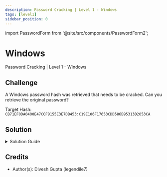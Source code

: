 ```yaml
---
description: Password Cracking | Level 1 - Windows
tags: [level1]
sidebar_position: 0
---
```


import PasswordForm from '@site/src/components/PasswordForm2';

# Windows
Password Cracking | Level 1 - Windows
## Challenge
A Windows password hash was retrieved that needs to be cracked. Can you retrieve the original password?

Target Hash: `CB71EF0DA0400E47CCF9155E3E7DB453:C19E106F17653CDD586B95313D2053CA`

<PasswordForm hash="166e8d0e8480ce0f969e1558286a6060c51e35ebc1a960092f492c46a52dac1db85dcb5f0df3efe82a2dcef3145ae28cf47b7be1bdf90b1f4b83fe05f60dd86d" algorithm="sha512" />

## Solution
<details>
  <summary>Solution Guide</summary>
  
  <h2>Video Guide</h2>
  Timestamp: 13:53-17:30
  <iframe width="560" height="315" src="https://www.youtube.com/embed/4lNpxP-zJsY?si=rFx-VwkmSan1SsQ0&start=833" title="YouTube video player" frameborder="0" allow="accelerometer; autoplay; clipboard-write; encrypted-media; gyroscope; picture-in-picture; web-share; fullscreen" allowfullscreen></iframe>

  ---

  This is a unique kind of password cracking challenge as it is a Windows password and a format that you've probably not seen before. Windows passwords are designed to be resistant to bruteforce attacks and so we'll have to use a new technique known as a **Rainbow Tables Attack**. 

  <h2>What are Rainbow Tables?</h2>
  Rainbow Tables are precomputed tables used to reverse cryptographic hash functions, primarily to crack password hashes. Rather than attempting to brute-force each possible password hash individually at the time of the attack, rainbow tables contain a huge collection of hashed passwords matched with their plaintext counterparts, significantly speeding up the cracking process.

  The tool used for this challenge is [**ophcrack**](https://ophcrack.sourceforge.io/). To solve this challenge, you need to download the tool and then a rainbow table (I use the smallest one: https://sourceforge.net/projects/ophcrack/files/tables/XP%20free/tables_xp_free_small.zip/download)
  :::warning
  ophcrack will be flagged by Windows as a virus/malicious program because, well, it's used to crack Windows passwords. You can safely ignore this and allow download anyway.
  :::

  After downloading, load the hash in the top left of ophcrack's GUI. Then click tables and select the file location of the table you downloaded (must be extracted). Then just hit crack and you should have the password!



</details>

## Credits
- Author(s): Divesh Gupta (legendile7)